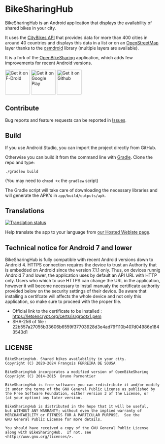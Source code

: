 # BikeSharingHub

BikeSharingHub is an Android application that displays the availability of shared bikes in your city.

It uses the [CityBikes API](https://api.citybik.es/v2/) that provides data for more than 400 cities in around 40 countries and displays this data in a list or on an [OpenStreetMap](https://www.openstreetmap.org) layer thanks to the [osmdroid](https://github.com/osmdroid/osmdroid) library (multiple layers are available).

It is a fork of the [OpenBikeSharing](https://github.com/bparmentier/OpenBikeSharing) application, which adds few improvements for recent Android versions.

[<img src="https://fdroid.gitlab.io/artwork/badge/get-it-on.png"
     alt="Get it on F-Droid"
     height="80">](https://f-droid.org/packages/fr.fdesousa.bikesharinghub/)
[<img src="https://play.google.com/intl/en_us/badges/images/generic/en-play-badge.png"
    alt="Get it on Google Play"
    height="80">](https://play.google.com/store/apps/details?id=fr.fdesousa.bikesharinghub)
[<img src="https://user-images.githubusercontent.com/15369785/212381735-4f53e18c-39f2-4435-a9b8-2577e9cada77.png"
    alt="Get it on Github"
    height="80">](https://github.com/francoisfds/BikeSharingHub/releases)

## Contribute

Bug reports and feature requests can be reported in [Issues](https://github.com/francoisfds/BikeSharingHub/issues).

## Build

If you use Android Studio, you can import the project directly from GitHub.

Otherwise you can build it from the command line with
[Gradle](https://developer.android.com/sdk/installing/studio-build.html).
Clone the repo and type:

    ./gradlew build

(You may need to `chmod +x` the `gradlew` script)

The Gradle script will take care of downloading the necessary libraries and will generate the APK's
in `app/build/outputs/apk`.

## Translations

[![Translation status](https://hosted.weblate.org/widgets/bikesharinghub/-/open-graph.png)](https://hosted.weblate.org/engage/bikesharinghub/)

Help translate the app to your language from [our Hosted Weblate page](https://hosted.weblate.org/projects/bikesharinghub/).

## Technical notice for Android 7 and lower

BikeSharingHub is fully compatible with recent Android versions down to Android 4.
HTTPS connection requires the device to trust an Authority that is embedded on Android since the version 7.1.1 only. Thus, on devices runnig Android 7 and lower, the application uses by default an API URL with HTTP only. Users who which to use HTTPS can change the URL in the application, however it will become necessary to install manualy the certificate authority provided below on the security settings of their device. Be aware that installing a certifcate will affects the whole device and not only this application, so make sure to proceed with the proper file.

* Official link to the certificate to be installed : https://letsencrypt.org/certs/isrgrootx1.pem
* SHA-256 of file : 22b557a27055b33606b6559f37703928d3e4ad79f110b407d04986e1843543d1

## LICENSE

    BikeSharingHub. Shared bikes availability in your city.
    Copyright (C) 2020-2024 François FERREIRA DE SOUSA
    
    BikeSharingHub incorporates a modified version of OpenBikeSharing
    Copyright (C) 2014-2015  Bruno Parmentier

    BikeSharingHub is free software: you can redistribute it and/or modify
    it under the terms of the GNU General Public License as published by
    the Free Software Foundation, either version 3 of the License, or
    (at your option) any later version.
    
    BikeSharingHub is distributed in the hope that it will be useful,
    but WITHOUT ANY WARRANTY; without even the implied warranty of
    MERCHANTABILITY or FITNESS FOR A PARTICULAR PURPOSE.  See the
    GNU General Public License for more details.
    
    You should have received a copy of the GNU General Public License
    along with BikeSharingHub.  If not, see <http://www.gnu.org/licenses/>.
